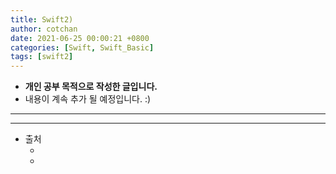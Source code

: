 ```yaml
---
title: Swift2) 
author: cotchan 
date: 2021-06-25 00:00:21 +0800 
categories: [Swift, Swift_Basic] 
tags: [swift2] 
---
```


+ **개인 공부 목적으로 작성한 글입니다.**
+ 내용이 계속 추가 될 예정입니다. :)

---


---

+ 출처
  + []()
  + []()
